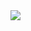 <img src='https://media.giphy.com/media/BCatbwtKJLKFUMypH7/giphy.gif?cid=ecf05e47i1vz8xriqdn1x332pejk0ar10e35ilyxd3yatufo&ep=v1_gifs_related&rid=giphy.gif&ct=g'/>
